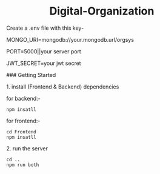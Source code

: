 <h1 id="title" align="center">Digital-Organization</h1>
<p>Create a .env file with this key-</p>
<p>MONGO_URI=mongodb://your.mongodb.url/orgsys</p>
<p>PORT=5000||your server port</p>
<p>JWT_SECRET=your jwt secret</p>
</p>
### Getting Started

<p>1. install (Frontend & Backend) dependencies</p>

for backend:-
```
npm insatll
```

for frontend:-
```
cd Frontend
npm insatll
```

<p>2. run the server</p>

```
cd ..
npm run both
```
